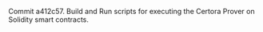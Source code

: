 Commit a412c57.                    Build and Run scripts for executing the Certora Prover on Solidity smart contracts.